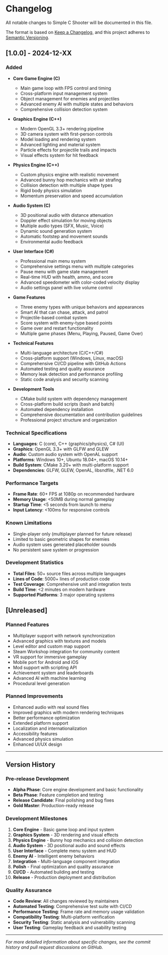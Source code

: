 # Changelog

All notable changes to Simple C Shooter will be documented in this file.

The format is based on [Keep a Changelog](https://keepachangelog.com/en/1.0.0/),
and this project adheres to [Semantic Versioning](https://semver.org/spec/v2.0.0.html).

## [1.0.0] - 2024-12-XX

### Added
- **Core Game Engine (C)**
  - Main game loop with FPS control and timing
  - Cross-platform input management system
  - Object management for enemies and projectiles
  - Advanced enemy AI with multiple states and behaviors
  - Comprehensive collision detection system

- **Graphics Engine (C++)**
  - Modern OpenGL 3.3+ rendering pipeline
  - 3D camera system with first-person controls
  - Model loading and rendering system
  - Advanced lighting and material system
  - Particle effects for projectile trails and impacts
  - Visual effects system for hit feedback

- **Physics Engine (C++)**
  - Custom physics engine with realistic movement
  - Advanced bunny hop mechanics with air strafing
  - Collision detection with multiple shape types
  - Rigid body physics simulation
  - Momentum preservation and speed accumulation

- **Audio System (C)**
  - 3D positional audio with distance attenuation
  - Doppler effect simulation for moving objects
  - Multiple audio types (SFX, Music, Voice)
  - Dynamic sound generation system
  - Automatic footstep and movement sounds
  - Environmental audio feedback

- **User Interface (C#)**
  - Professional main menu system
  - Comprehensive settings menu with multiple categories
  - Pause menu with game state management
  - Real-time HUD with health, ammo, and score
  - Advanced speedometer with color-coded velocity display
  - Audio settings panel with live volume control

- **Game Features**
  - Three enemy types with unique behaviors and appearances
  - Smart AI that can chase, attack, and patrol
  - Projectile-based combat system
  - Score system with enemy-type based points
  - Game over and restart functionality
  - Multiple game phases (Menu, Playing, Paused, Game Over)

- **Technical Features**
  - Multi-language architecture (C/C++/C#)
  - Cross-platform support (Windows, Linux, macOS)
  - Comprehensive CI/CD pipeline with GitHub Actions
  - Automated testing and quality assurance
  - Memory leak detection and performance profiling
  - Static code analysis and security scanning

- **Development Tools**
  - CMake build system with dependency management
  - Cross-platform build scripts (bash and batch)
  - Automated dependency installation
  - Comprehensive documentation and contribution guidelines
  - Professional project structure and organization

### Technical Specifications
- **Languages**: C (core), C++ (graphics/physics), C# (UI)
- **Graphics**: OpenGL 3.3+ with GLFW and GLEW
- **Audio**: Custom audio system with OpenAL support
- **Platforms**: Windows 10+, Ubuntu 18.04+, macOS 10.14+
- **Build System**: CMake 3.20+ with multi-platform support
- **Dependencies**: GLFW, GLEW, OpenAL, libsndfile, .NET 6.0

### Performance Targets
- **Frame Rate**: 60+ FPS at 1080p on recommended hardware
- **Memory Usage**: <50MB during normal gameplay
- **Startup Time**: <5 seconds from launch to menu
- **Input Latency**: <100ms for responsive controls

### Known Limitations
- Single-player only (multiplayer planned for future release)
- Limited to basic geometric shapes for enemies
- Audio system uses generated placeholder sounds
- No persistent save system or progression

### Development Statistics
- **Total Files**: 50+ source files across multiple languages
- **Lines of Code**: 5000+ lines of production code
- **Test Coverage**: Comprehensive unit and integration tests
- **Build Time**: <2 minutes on modern hardware
- **Supported Platforms**: 3 major operating systems

## [Unreleased]

### Planned Features
- Multiplayer support with network synchronization
- Advanced graphics with textures and models
- Level editor and custom map support
- Steam Workshop integration for community content
- VR support for immersive gameplay
- Mobile port for Android and iOS
- Mod support with scripting API
- Achievement system and leaderboards
- Advanced AI with machine learning
- Procedural level generation

### Planned Improvements
- Enhanced audio with real sound files
- Improved graphics with modern rendering techniques
- Better performance optimization
- Extended platform support
- Localization and internationalization
- Accessibility features
- Advanced physics simulation
- Enhanced UI/UX design

---

## Version History

### Pre-release Development
- **Alpha Phase**: Core engine development and basic functionality
- **Beta Phase**: Feature completion and testing
- **Release Candidate**: Final polishing and bug fixes
- **Gold Master**: Production-ready release

### Development Milestones
1. **Core Engine** - Basic game loop and input system
2. **Graphics System** - 3D rendering and visual effects
3. **Physics Engine** - Bunny hop mechanics and collision detection
4. **Audio System** - 3D positional audio and sound effects
5. **User Interface** - Complete menu system and HUD
6. **Enemy AI** - Intelligent enemy behaviors
7. **Integration** - Multi-language component integration
8. **Polish** - Final optimization and quality assurance
9. **CI/CD** - Automated building and testing
10. **Release** - Production deployment and distribution

### Quality Assurance
- **Code Review**: All changes reviewed by maintainers
- **Automated Testing**: Comprehensive test suite with CI/CD
- **Performance Testing**: Frame rate and memory usage validation
- **Compatibility Testing**: Multi-platform verification
- **Security Testing**: Static analysis and vulnerability scanning
- **User Testing**: Gameplay feedback and usability testing

---

*For more detailed information about specific changes, see the commit history and pull request discussions on GitHub.*